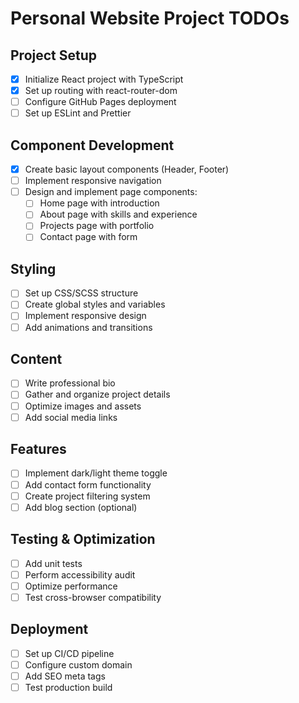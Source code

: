 # Personal Website Project TODOs

## Project Setup

- [x] Initialize React project with TypeScript
- [x] Set up routing with react-router-dom
- [ ] Configure GitHub Pages deployment
- [ ] Set up ESLint and Prettier

## Component Development

- [x] Create basic layout components (Header, Footer)
- [ ] Implement responsive navigation
- [ ] Design and implement page components:
  - [ ] Home page with introduction
  - [ ] About page with skills and experience
  - [ ] Projects page with portfolio
  - [ ] Contact page with form

## Styling

- [ ] Set up CSS/SCSS structure
- [ ] Create global styles and variables
- [ ] Implement responsive design
- [ ] Add animations and transitions

## Content

- [ ] Write professional bio
- [ ] Gather and organize project details
- [ ] Optimize images and assets
- [ ] Add social media links

## Features

- [ ] Implement dark/light theme toggle
- [ ] Add contact form functionality
- [ ] Create project filtering system
- [ ] Add blog section (optional)

## Testing & Optimization

- [ ] Add unit tests
- [ ] Perform accessibility audit
- [ ] Optimize performance
- [ ] Test cross-browser compatibility

## Deployment

- [ ] Set up CI/CD pipeline
- [ ] Configure custom domain
- [ ] Add SEO meta tags
- [ ] Test production build
